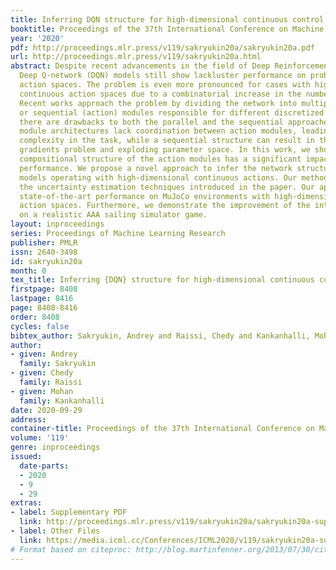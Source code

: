 ```yaml
---
title: Inferring DQN structure for high-dimensional continuous control
booktitle: Proceedings of the 37th International Conference on Machine Learning
year: '2020'
pdf: http://proceedings.mlr.press/v119/sakryukin20a/sakryukin20a.pdf
url: http://proceedings.mlr.press/v119/sakryukin20a.html
abstract: Despite recent advancements in the field of Deep Reinforcement Learning,
  Deep Q-network (DQN) models still show lackluster performance on problems with high-dimensional
  action spaces. The problem is even more pronounced for cases with high-dimensional
  continuous action spaces due to a combinatorial increase in the number of the outputs.
  Recent works approach the problem by dividing the network into multiple parallel
  or sequential (action) modules responsible for different discretized actions. However,
  there are drawbacks to both the parallel and the sequential approaches. Parallel
  module architectures lack coordination between action modules, leading to extra
  complexity in the task, while a sequential structure can result in the vanishing
  gradients problem and exploding parameter space. In this work, we show that the
  compositional structure of the action modules has a significant impact on model
  performance. We propose a novel approach to infer the network structure for DQN
  models operating with high-dimensional continuous actions. Our method is based on
  the uncertainty estimation techniques introduced in the paper. Our approach achieves
  state-of-the-art performance on MuJoCo environments with high-dimensional continuous
  action spaces. Furthermore, we demonstrate the improvement of the introduced approach
  on a realistic AAA sailing simulator game.
layout: inproceedings
series: Proceedings of Machine Learning Research
publisher: PMLR
issn: 2640-3498
id: sakryukin20a
month: 0
tex_title: Inferring {DQN} structure for high-dimensional continuous control
firstpage: 8408
lastpage: 8416
page: 8408-8416
order: 8408
cycles: false
bibtex_author: Sakryukin, Andrey and Raissi, Chedy and Kankanhalli, Mohan
author:
- given: Andrey
  family: Sakryukin
- given: Chedy
  family: Raissi
- given: Mohan
  family: Kankanhalli
date: 2020-09-29
address: 
container-title: Proceedings of the 37th International Conference on Machine Learning
volume: '119'
genre: inproceedings
issued:
  date-parts:
  - 2020
  - 9
  - 29
extras:
- label: Supplementary PDF
  link: http://proceedings.mlr.press/v119/sakryukin20a/sakryukin20a-supp.pdf
- label: Other Files
  link: https://media.icml.cc/Conferences/ICML2020/v119/sakryukin20a-supp.zip
# Format based on citeproc: http://blog.martinfenner.org/2013/07/30/citeproc-yaml-for-bibliographies/
---
```

